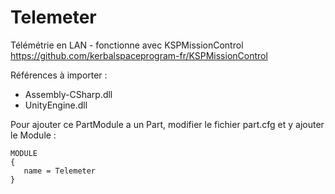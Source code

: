 Telemeter
=========

Télémétrie en LAN - fonctionne avec KSPMissionControl https://github.com/kerbalspaceprogram-fr/KSPMissionControl

Références à importer :
- Assembly-CSharp.dll
- UnityEngine.dll

Pour ajouter ce PartModule a un Part, modifier le fichier part.cfg et y ajouter le Module :
```
MODULE
{
   name = Telemeter
}
```
